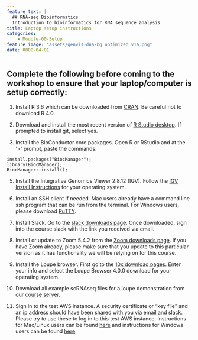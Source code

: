 ```yaml
---
feature_text: |
  ## RNA-seq Bioinformatics
  Introduction to bioinformatics for RNA sequence analysis
title: Laptop setup instructions
categories:
    - Module-00-Setup
feature_image: "assets/genvis-dna-bg_optimized_v1a.png"
date: 0000-04-01
---
```


## Complete the following before coming to the workshop to ensure that your laptop/computer is setup correctly:

1) Install R 3.6 which can be downloaded from [CRAN](http://probability.ca/cran/). Be careful not to download R 4.0.

2) Download and install the most recent version of [R Studio desktop](http://www.rstudio.com/).  If prompted to install git, select yes.

3) Install the BioConductor core packages. Open R or RStudio and at the '>' prompt, paste the commands:
 
```
install.packages("BiocManager");
library(BiocManager);
BiocManager::install();
```

5) Install the Integrative Genomics Viewer 2.8.12 (IGV). Follow the [IGV Install Instructions](http://software.broadinstitute.org/software/igv/download) for your operating system.

6) Install an SSH client if needed. Mac users already have a command line ssh program that can be run from the terminal. For Windows users, please download [PuTTY](http://www.chiark.greenend.org.uk/~sgtatham/putty/download.html).  

7) Install Slack. Go to the [slack downloads page](https://slack.com/downloads). Once downloaded, sign into the course slack with the link you received via email.

8) Install or update to Zoom 5.4.2 from the [Zoom downloads page](https://zoom.us/download). If you have Zoom already, please make sure that you update to this particular version as it has functionality we will be relying on for this course.

9) Install the Loupe browser.  First go to the [10x download pages](https://support.10xgenomics.com/single-cell-gene-expression/software/downloads/latest). Enter your info and select the Loupe Browser 4.0.0 download for your operating system.

10) Download all example scRNAseq files for a loupe demonstration from our [course server](http://genomedata.org/rnaseq-tutorial/scrna/).

11) Sign in to the test AWS instance. A security certificate or “key file" and an ip address should have been shared with you via email and slack. Please try to use these to log in to this test AWS instance. Instructions for Mac/Linux users can be found [here](https://rnabio.org/module-00-setup/0000/07/01/Log_into_AWS/#logging-in-with-terminal-maclinux) and instructions for Windows users can be found [here](https://rnabio.org/module-00-setup/0000/07/01/Log_into_AWS/#logging-in-with-putty-windows).
